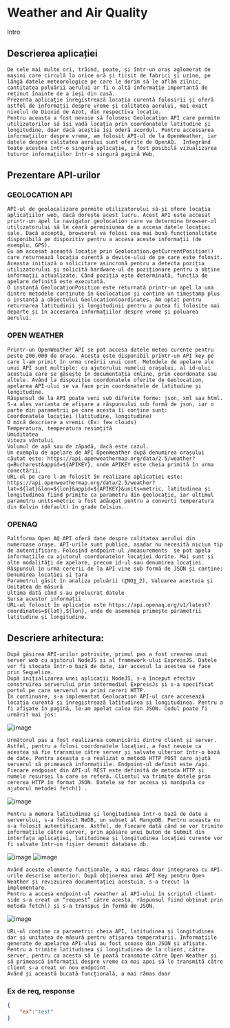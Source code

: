 # Weather and Air Quality

Intro

## Descrierea aplicației

	De cele mai multe ori, trăind, poate, și într-un oraș aglomerat de mașini care circulă la orice oră și ticsit de fabrici și uzine, pe lângă datele meteorologice pe care le dorim să le aflăm zilnic, cantitatea poluării aerului ar fi o altă informație importantă de reținut înainte de a ieși din casă.
	Prezenta aplicație înregistrează locația curentă folosirii și oferă astfel de informații despre vreme și calitatea aerului, mai exact nivelul de Dioxid de Azot, din respectiva locație. 
	Pentru aceasta a fost nevoie să folosesc Geolocation API care permite utilizatorilor să își vadă locația prin coordonatele latitudine și longitudine, doar dacă aceștia își oderă acordul. Pentru accessarea informațiilor despre vreme, am folosit API-ul de la OpenWeather, iar datele despre calitatea aerului sunt oferite de OpenAQ.  Integrând toate acestea într-o singură aplicație, a fost posibilă vizualizarea tuturor informațiilor într-o singură pagină Web.


## Prezentare API-urilor
### GEOLOCATION API
	API-ul de geolocalizare permite utilizatorului să-și ofere locația aplicațiilor web, dacă dorește acest lucru. Acest API este accesat printr-un apel la navigator.geolocation care va determina browser-ul utilizatorului să le ceară permisiunea de a accesa datele locației sale. Dacă acceptă, browserul va folosi cea mai bună funcționalitate disponibilă pe dispozitiv pentru a accesa aceste informații (de exemplu, GPS).
	Eu am accesat această locație prin Geolocation.getCurrentPosition() care returnează locația curentă a device-ului de pe care este folosit. Aceasta inițiază o solicitare asincronă pentru a detecta poziția utilizatorului și solicită hardware-ul de poziționare pentru a obține informații actualizate. Când poziția este determinată, funcția de apelare definită este executată.
	O instanță GeolocationPosition este returnată printr-un apel la una dintre metodele conținute în Geolocation și conține un timestamp plus o instanță a obiectului GeolocationCoordinates. Am optat pentru returnarea latitudinii și longitudinii pentru a putea fi folosite mai departe și în accesarea informațiilor despre vreme și poluarea aerului.
### OPEN WEATHER
	Printr-un OpenWeather API se pot accesa datele meteo curente pentru peste 200.000 de orașe. Acesta este disponibil printr-un API key pe care l-am primit în urma creării unui cont. Metodele de apelare ale unui API sunt multiple: cu ajutorului numelui orașului, al id-ului acestuia care se găsește în documentația online, prin coordonate sau altele. Având la dispoziție coordonatele oferite de Geolocation, apelarea API-ului se va face prin coordonatele de latitudine și longitudine.
	Răspunsul de la API poate veni sub diferite forme: json, xml sau html. S-a ales varianta de afișare a răspunsului sub formă de json, iar o parte din parametrii pe care acesta îi conține sunt:
	Coordonatele locației (latitudine, longitudine)
	O mică descriere a vremii (Ex: few clouds)
	Temperatura, temperatura resimțită
	Umiditatea
	Viteza vântului 
	Volumul de apă sau de zăpadă, dacă este cazul.
	Un exemplu de apelare de API OpenWeather după denumirea orașului căutat este: https://api.openweathermap.org/data/2.5/weather?q=Bucharest&appid=${APIKEY}, unde APIKEY este cheia primită în urma conectării. 
	URL-ul pe care l-am folosit în realizare aplicației este: https://api.openweathermap.org/data/2.5/weather?lat=${lat}&lon=${lon}&appid=${APIKEY}&units=metric, latitudinea și longitudinea fiind primite ca parametru din geolocație, iar ultimul parametru units=metric a fost adăugat pentru a converti temperatura din Kelvin (default) în grade Celsius.
	
### OPENAQ
	Paltforma Open AQ API oferă date despre calitatea aerului din numeroase orașe. API-urile sunt publice, așadar nu necesită niciun tip de autentificare. Folosind endpoint-ul /measurements  se pot apela informațiile cu ajutorul coordonatelor locației dorite. Mai sunt și alte modalități de apelare, precum id-ul sau denumirea locației. 
	Răspunsul în urma cererii de la API vine sub formă de JSON și conține:
	Denumirea locației și țara
	Parametrul găsit în analiza poluării (〖NO〗_2), Valuarea acestuia și Unitatea de măsură
	Ultima dată când s-au prelucrat datele
	Sursa acestor informații
	URL-ul folosit în aplicație este https://api.openaq.org/v1/latest?coordinates=${lat},${lon}, unde de asemenea primește parametrii latitudine și longitudine.
## Descriere arhitectura:
	După găsirea API-urilor potrivite, primul pas a fost crearea unui  server web cu ajutorul NodeJS și al framework-ului ExpressJS. Datele vor fi stocate într-o bază de date, iar accesul la acestea se face prin Sequelize.
	După inițializarea unei aplicații NodeJS, s-a început efectiv construirea serverului prin intermediul ExpressJs și s-a specificat portul pe care serverul va primi cereri HTTP.
	În continuare, s-a implementat Geolocation API-ul care accesează locația curentă și înregistrează latitudinea și longitudinea. Pentru a fi afișate în pagină, le-am apelat calea din JSON. Codul poate fi urmărit mai jos:
	
![image](https://user-images.githubusercontent.com/64913985/81583994-d3830280-93ba-11ea-8b42-57e6191108f8.png)
	
	Următorul pas a fost realizarea comunicării dintre client și server. Astfel, pentru a folosi coordonatele locației, a fost nevoie ca acestea să fie transmise către server și salvate ulterior într-o bază de date. Pentru aceasta s-a realizat o metodă HTTP POST care ajută serverul să primească informațiile. Endpoint-ul definit este /api. 
	Fiecare endpoint din API-ul REST este definită de metoda HTTP și numele resursei la care se referă. Clientul va trimite datele prin cererea HTTP în format JSON. Datele se for accesa și manipula cu ajutorul metodei fetch() .
![image](https://user-images.githubusercontent.com/64913985/81584294-3bd1e400-93bb-11ea-928f-8caf353ab791.png)
	
	Pentru a memora latitudinea și longitudinea într-o bază de date a serverului, s-a folosit NeDB, un subset al MangoDB. Pentru aceasta nu s-a folosit autentificare. Astfel, de fiecare dată când se vor trimite informațiile către server, prin apăsare unui buton de Submit din interfața aplicației, latitudinea și longitudinea locației curente vor fi salvate într-un fișier denumit database.db.
![image](https://user-images.githubusercontent.com/64913985/81584343-4db38700-93bb-11ea-9bab-beee86b0bba8.png)
![image](https://user-images.githubusercontent.com/64913985/81584384-5906b280-93bb-11ea-8a8f-b5ffbf9c842b.png)
	
	Având aceste elemente funcționale, a mai rămas doar integrarea cu API-urile descrise anterior. După obținerea unui API Key pentru Open Weather și revizuirea documentației acestuia, s-a trecut la implementare.
	Pentru a accesa endpoint-ul /weather al API-ului în scriptul client-side s-a creat un “request” către acesta, răspunsul fiind obținut prin metoda fetch() și s-a transpus în formă de JSON.
![image](https://user-images.githubusercontent.com/64913985/81584421-67ed6500-93bb-11ea-8485-7e57acfa5865.png)
	
	URL-ul conține ca parametrii cheia API, latitudinea și longitudinea dar și unitatea de măsură pentru afișarea temperaturii. Informațiile generate de apelarea API-ului au fost scoase din JSON și afișate. 
	Pentru a trimite latitudinea și longitudinea de la client, către server, pentru ca acesta să le poată transmite către Open Weather și să primească informații despre vreme ca mai apoi să le transmită către client s-a creat un nou endpoint.
	Având și această bucată funcțională, a mai rămas doar 
	
### Ex de req, response

```json
{
    "ex":"test"
}
```
